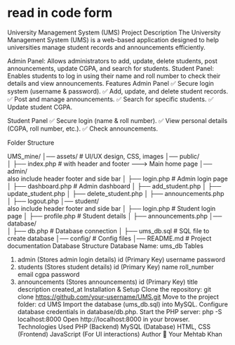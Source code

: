 # read in code form 

University Management System (UMS)
Project Description
The University Management System (UMS) is a web-based application designed to help universities manage student records and announcements efficiently.

Admin Panel: Allows administrators to add, update, delete students, post announcements, update CGPA, and search for students.
Student Panel: Enables students to log in using their name and roll number to check their details and view announcements.
Features
Admin Panel
✅ Secure login system (username & password).
✅ Add, update, and delete student records.
✅ Post and manage announcements.
✅ Search for specific students.
✅ Update student CGPA.

Student Panel
✅ Secure login (name & roll number).
✅ View personal details (CGPA, roll number, etc.).
✅ Check announcements.

Folder Structure

UMS_mine/
│── assets/           # UI/UX design, CSS, images
│── public/           
│   ├── index.php  # with header and footer  ---> Main home page
│── admin/           
also include header footer and side bar 
│   ├── login.php     # Admin login page
│   ├── dashboard.php # Admin dashboard
│   ├── add_student.php
│   ├── update_student.php
│   ├── delete_student.php
│   ├── announcements.php
│   ├── logout.php
│── student/    
also include header footer and side bar 
│   ├── login.php     # Student login page
│   ├── profile.php   # Student details
│   ├── announcements.php
│── database/        
│   ├── db.php        # Database connection
│   ├── ums_db.sql    # SQL file to create database
│── config/           # Config files
│── README.md         # Project documentation
Database Structure
Database Name: ums_db
Tables
1. admin (Stores admin login details)
id (Primary Key)
username
password
2. students (Stores student details)
id (Primary Key)
name
roll_number
email
cgpa
password
3. announcements (Stores announcements)
id (Primary Key)
title
description
created_at
Installation & Setup
Clone the repository:
git clone https://github.com/your-username/UMS.git
Move to the project folder:
cd UMS
Import the database (ums_db.sql) into MySQL.
Configure database credentials in database/db.php.
Start the PHP server:
php -S localhost:8000
Open http://localhost:8000 in your browser.
Technologies Used
PHP (Backend)
MySQL (Database)
HTML, CSS (Frontend)
JavaScript (For UI interactions)
Author
👤 Your Mehtab Khan

